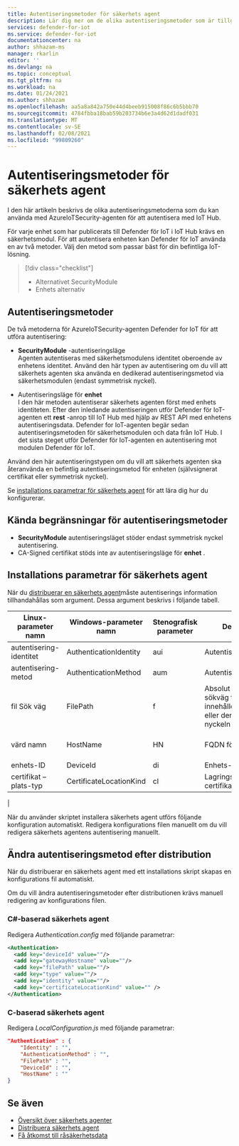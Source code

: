 ```yaml
---
title: Autentiseringsmetoder för säkerhets agent
description: Lär dig mer om de olika autentiseringsmetoder som är tillgängliga när du använder tjänsten Defender för IoT.
services: defender-for-iot
ms.service: defender-for-iot
documentationcenter: na
author: shhazam-ms
manager: rkarlin
editor: ''
ms.devlang: na
ms.topic: conceptual
ms.tgt_pltfrm: na
ms.workload: na
ms.date: 01/24/2021
ms.author: shhazam
ms.openlocfilehash: aa5a8a842a750e44d4beeb915008f86c6b5bbb70
ms.sourcegitcommit: 4784fbba18bab59b203734b6e3a4d62d1dadf031
ms.translationtype: MT
ms.contentlocale: sv-SE
ms.lasthandoff: 02/08/2021
ms.locfileid: "99809260"
---
```

# <a name="security-agent-authentication-methods"></a>Autentiseringsmetoder för säkerhets agent

I den här artikeln beskrivs de olika autentiseringsmetoderna som du kan använda med AzureIoTSecurity-agenten för att autentisera med IoT Hub.

För varje enhet som har publicerats till Defender för IoT i IoT Hub krävs en säkerhetsmodul. För att autentisera enheten kan Defender för IoT använda en av två metoder. Välj den metod som passar bäst för din befintliga IoT-lösning.

> [!div class="checklist"]
> * Alternativet SecurityModule
> * Enhets alternativ

## <a name="authentication-methods"></a>Autentiseringsmetoder

De två metoderna för AzureIoTSecurity-agenten Defender for IoT för att utföra autentisering:

- **SecurityModule** -autentiseringsläge<br>
Agenten autentiseras med säkerhetsmodulens identitet oberoende av enhetens identitet.
Använd den här typen av autentisering om du vill att säkerhets agenten ska använda en dedikerad autentiseringsmetod via säkerhetsmodulen (endast symmetrisk nyckel).

- Autentiseringsläge för **enhet**<br>
I den här metoden autentiserar säkerhets agenten först med enhets identiteten. Efter den inledande autentiseringen utför Defender för IoT-agenten ett **rest** -anrop till IoT Hub med hjälp av REST API med enhetens autentiseringsdata. Defender for IoT-agenten begär sedan autentiseringsmetoden för säkerhetsmodulen och data från IoT Hub. I det sista steget utför Defender för IoT-agenten en autentisering mot modulen Defender för IoT.

Använd den här autentiseringstypen om du vill att säkerhets agenten ska återanvända en befintlig autentiseringsmetod för enheten (självsignerat certifikat eller symmetrisk nyckel).

Se [installations parametrar för säkerhets agent](#security-agent-installation-parameters) för att lära dig hur du konfigurerar.

## <a name="authentication-methods-known-limitations"></a>Kända begränsningar för autentiseringsmetoder

- **SecurityModule** autentiseringsläget stöder endast symmetrisk nyckel autentisering.
- CA-Signed certifikat stöds inte av autentiseringsläge för **enhet** .

## <a name="security-agent-installation-parameters"></a>Installations parametrar för säkerhets agent

När du [distribuerar en säkerhets agent](how-to-deploy-agent.md)måste autentiserings information tillhandahållas som argument.
Dessa argument beskrivs i följande tabell.

|Linux-parameter namn | Windows-parameter namn | Stenografisk parameter |Description|Alternativ|
|---------------------|---------------|---------|---------------|---------------|
|autentisering-identitet|AuthenticationIdentity|aui|Autentiseringsidentitet| **SecurityModule** eller **enhet**|
|autentisering-metod|AuthenticationMethod|aum|Autentiseringsmetod|**SymmetricKey** eller **SelfSignedCertificate**|
|fil Sök väg|FilePath|f|Absolut fullständig sökväg för filen som innehåller certifikatet eller den symmetriska nyckeln| |
|värd namn|HostName|HN|FQDN för IoT Hub|Exempel: ContosoIotHub.azure-devices.net|
|enhets-ID|DeviceId|di|Enhets-ID|Exempel: MyDevice1|
|certifikat – plats-typ|CertificateLocationKind|cl|Lagrings plats för certifikat|**Lokalfil** eller **butik**|
|

När du använder skriptet installera säkerhets agent utförs följande konfiguration automatiskt. Redigera konfigurations filen manuellt om du vill redigera säkerhets agentens autentisering manuellt.

## <a name="change-authentication-method-after-deployment"></a>Ändra autentiseringsmetod efter distribution

När du distribuerar en säkerhets agent med ett installations skript skapas en konfigurations fil automatiskt.

Om du vill ändra autentiseringsmetoder efter distributionen krävs manuell redigering av konfigurations filen.

### <a name="c-based-security-agent"></a>C#-baserad säkerhets agent

Redigera _Authentication.config_ med följande parametrar:

```xml
<Authentication>
  <add key="deviceId" value=""/>
  <add key="gatewayHostname" value=""/>
  <add key="filePath" value=""/>
  <add key="type" value=""/>
  <add key="identity" value=""/>
  <add key="certificateLocationKind" value="" />
</Authentication>
```

### <a name="c-based-security-agent"></a>C-baserad säkerhets agent

Redigera _LocalConfiguration.js_ med följande parametrar:

```json
"Authentication" : {
    "Identity" : "",
    "AuthenticationMethod" : "",
    "FilePath" : "",
    "DeviceId" : "",
    "HostName" : ""
}
```

## <a name="see-also"></a>Se även

- [Översikt över säkerhets agenter](security-agent-architecture.md)
- [Distribuera säkerhets agent](how-to-deploy-agent.md)
- [Få åtkomst till råsäkerhetsdata](how-to-security-data-access.md)
